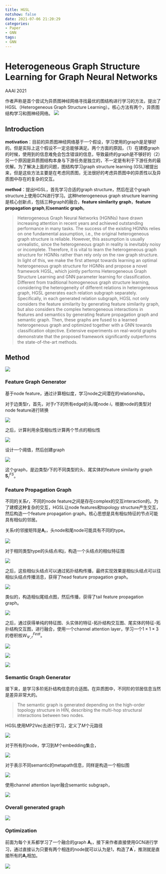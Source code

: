 ```yaml
---
title: HGSL
notshow: false
date: 2021-07-06 21:20:29
categories:
- Paper
- GNN
tags:
- GNN
---
```


# Heterogeneous Graph Structure Learning for Graph Neural Networks

AAAI 2021

作者声称是首个尝试为异质图神经网络寻找最优的图结构进行学习的方法，提出了HGSL（Heterogeneous Graph Structure Learning）。核心方法有两个，异质图结构学习和图神经网络。
![](https://lxy-blog-pics.oss-cn-beijing.aliyuncs.com/asssets/image-20210706213222126.png)
<!--more-->

## Introduction

**motivation**：目前的异质图神经网络基于一个假设，学习使用的graph是足够好的。但是实际上这个假设不一定总能够满足。两个方面的原因，（1）在建模graph的时候，使用到的信息难免会包含错误的信息，导致最终的graph是不够好的（2）另一个原因是异质图结构本身与下游任务是独立的，不一定是有利于下游任务的最优解。为了解决上面的问题，图结构学习graph structure learning (GSL)被提出来，但是这些方法主要是在考虑同质图，无法很好的考虑异质图中的异质性以及异质图中存在的复杂的交互。

**method**：提出HGSL，首先学习合适的graph structure，然后在这个graph structure上使用GCN进行学习。这种heterogeneous graph structure learning是核心创新点，包括三种graph的融合，**feature similarity graph**，**feature propagation graph**,和**semantic graph**。

> Heterogeneous Graph Neural Networks (HGNNs) have drawn increasing attention in recent years and achieved outstanding performance in many tasks. The success of the existing HGNNs relies on one fundamental assumption, i.e., the original heterogeneous graph structure is reliable. However, this assumption is usually unrealistic, since the heterogeneous graph in reality is inevitably noisy or incomplete. Therefore, it is vital to learn the heterogeneous graph structure for HGNNs rather than rely only on the raw graph structure. In light of this, we make the ﬁrst attempt towards learning an optimal heterogeneous graph structure for HGNNs and propose a novel framework HGSL, which jointly performs Heterogeneous Graph Structure Learning and GNN parameter learning for classiﬁcation. Different from traditional homogeneous graph structure learning, considering the heterogeneity of different relations in heterogeneous graph, HGSL generates each relation subgraph separately. Speciﬁcally, in each generated relation subgraph, HGSL not only considers the feature similarity by generating feature similarity graph, but also considers the complex heterogeneous interactions in features and semantics by generating feature propagation graph and semantic graph. Then, these graphs are fused to a learned heterogeneous graph and optimized together with a GNN towards classiﬁcation objective. Extensive experiments on real-world graphs demonstrate that the proposed framework signiﬁcantly outperforms the state-of-the-art methods.

## Method

![](https://lxy-blog-pics.oss-cn-beijing.aliyuncs.com/asssets/image-20210706213222126.png)

### Feature Graph Generator

基于node feature，通过计算相似度，学习node之间潜在的relationship。

对于边类型$r$，首先，对于$r$下的所有edge的头/尾node $i$，根据node的类型对node feature进行转换

![](https://lxy-blog-pics.oss-cn-beijing.aliyuncs.com/asssets/image-20210706213656455.png)

之后，计算利用余弦相似性计算两个节点的相似性

![](https://lxy-blog-pics.oss-cn-beijing.aliyuncs.com/asssets/image-20210706213845698.png)

设计一个阈值，然后创建graph

![](https://lxy-blog-pics.oss-cn-beijing.aliyuncs.com/asssets/image-20210706213919202.png)

这个graph，是边类型$r$下的不同类型的头、尾实体的feature similarity graph $\mathbf{S}^{FS}_r$。

### Feature Propagation Graph

不同的关系$r$，不同的node feature之间是存在complex的交互interaction的。为了建模这种复杂的交互，HGSL让node features和topology structure产生交互，然后构造一个feature propagation graph。核心思想是具有相似特征的节点可能具有相似的邻居。

关系r的邻接矩阵是$\mathbf{A}_r$，头node和尾node可能具有不同的type。

![](https://lxy-blog-pics.oss-cn-beijing.aliyuncs.com/asssets/image-20210706214453495.png)

对于相同类型type的头结点$i$和$j$，构造一个头结点的相似特征图

![](https://lxy-blog-pics.oss-cn-beijing.aliyuncs.com/asssets/image-20210706215121910.png)

之后，这些相似头结点可以通过拓扑结构传播，最终实现效果是相似头结点可以往相似头结点传播消息，获得了head feature propagation graph。

![](https://lxy-blog-pics.oss-cn-beijing.aliyuncs.com/asssets/image-20210706215417582.png)

类似的，构造相似尾结点图，然后传播，获得了tail feature propagation graph。

![](https://lxy-blog-pics.oss-cn-beijing.aliyuncs.com/asssets/image-20210706215456493.png)

之后，通过获得单纯的特征图、头实体的特征-拓扑结构交互图、尾实体的特征-拓扑结构交互图，进行融合，使用一个channel attention layer，学习一个$1\times 1\times 3$的卷积核$W^{Feat}_{\Psi,r}$。

![](https://lxy-blog-pics.oss-cn-beijing.aliyuncs.com/asssets/image-20210706215705310.png)

![](https://lxy-blog-pics.oss-cn-beijing.aliyuncs.com/asssets/image-20210706215720881.png)

![](https://lxy-blog-pics.oss-cn-beijing.aliyuncs.com/asssets/image-20210706215931644.png)

### Semantic Graph Generator

接下来，是学习多阶拓扑结构信息的合适图。在异质图中，不同阶的邻居信息当然是差异非常大的。

> The semantic graph is generated depending on the high-order topology structure in HIN, describing the multi-hop structural interactions between two nodes.

HGSL使用MP2Vec去进行学习，定义了$M$个元路径

![](https://lxy-blog-pics.oss-cn-beijing.aliyuncs.com/asssets/image-20210706220259483.png)

对于所有的node，学习到$M$个embedding集合，

![](https://lxy-blog-pics.oss-cn-beijing.aliyuncs.com/asssets/image-20210706220338461.png)

对于表示不同semantic的metapath信息，同样是构造一个相似图

![](https://lxy-blog-pics.oss-cn-beijing.aliyuncs.com/asssets/image-20210706220514947.png)

使用channel attention layer融合semantic subgraph，

![](https://lxy-blog-pics.oss-cn-beijing.aliyuncs.com/asssets/image-20210706220632763.png)

### Overall generated graph

![](https://lxy-blog-pics.oss-cn-beijing.aliyuncs.com/asssets/image-20210706220738042.png)

### Optimization

前面为每个关系都学习了一个融合的graph $\mathbf{A}_r$，接下来作者直接使用GCN进行学习，通过直接认为只要有两个相连的node就可以认为是1，构造了$\mathbf{A}^\prime$，推测就是直接所有的$\mathbf{A}_r$相加。

![](https://lxy-blog-pics.oss-cn-beijing.aliyuncs.com/asssets/image-20210706221223318.png)

